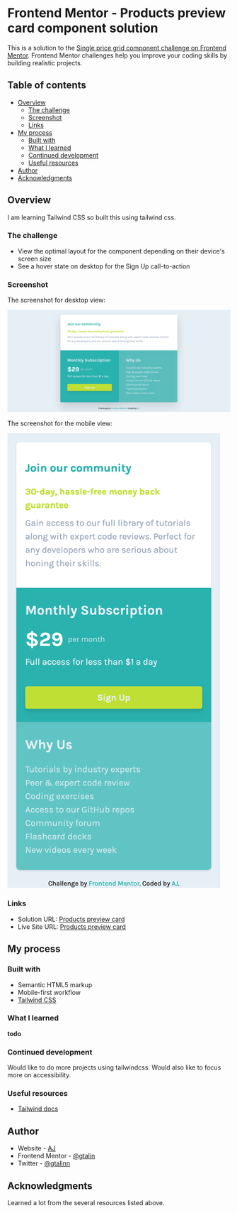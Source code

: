 # Frontend Mentor - Products preview card component solution

This is a solution to the [Single price grid component challenge on Frontend Mentor](https://www.frontendmentor.io/challenges/single-price-grid-component-5ce41129d0ff452fec5abbbc). Frontend Mentor challenges help you improve your coding skills by building realistic projects.

## Table of contents

- [Overview](#overview)
  - [The challenge](#the-challenge)
  - [Screenshot](#screenshot)
  - [Links](#links)
- [My process](#my-process)
  - [Built with](#built-with)
  - [What I learned](#what-i-learned)
  - [Continued development](#continued-development)
  - [Useful resources](#useful-resources)
- [Author](#author)
- [Acknowledgments](#acknowledgments)

## Overview

I am learning Tailwind CSS so built this using tailwind css.

### The challenge

- View the optimal layout for the component depending on their device's screen size
- See a hover state on desktop for the Sign Up call-to-action

### Screenshot

The screenshot for desktop view:

![](./screenshot-desktop.png)

The screenshot for the mobile view:

![](./screenshot-mobile.png)

### Links

- Solution URL: [Products preview card](https://github.com/gtalin/front-end-mentor/single-price-grid-component)
- Live Site URL: [Products preview card](https://gtalin.github.io/front-end-mentor/single-price-grid-component)

## My process

### Built with

- Semantic HTML5 markup
- Mobile-first workflow
- [Tailwind CSS](https://tailwindcss.com/)

### What I learned

**todo**

### Continued development

Would like to do more projects using tailwindcss. Would also like to focus more on accessibility.

### Useful resources

- [Tailwind docs](https://tailwindcss.com/docs/)

## Author

- Website - [AJ](https://github.com/gtalin)
- Frontend Mentor - [@gtalin](https://www.frontendmentor.io/profile/gtalin)
- Twitter - [@gtalinn](https://twitter.com/gtalinn)

## Acknowledgments

Learned a lot from the several resources listed above.
